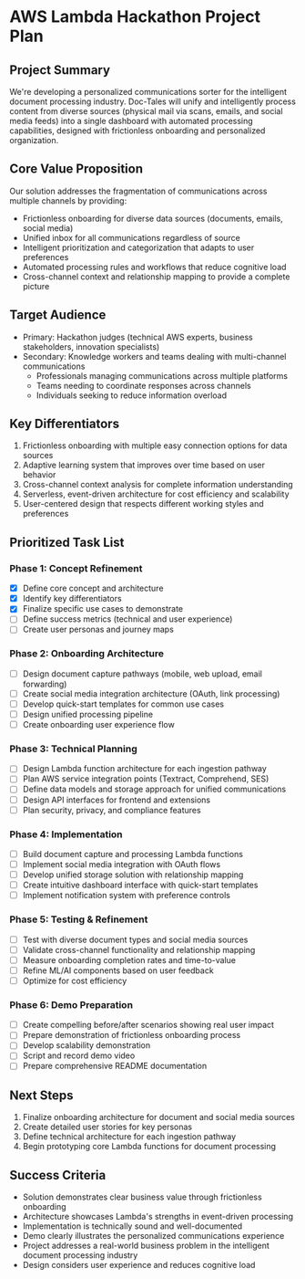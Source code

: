 # AWS Lambda Hackathon Project Plan

## Project Summary
We're developing a personalized communications sorter for the intelligent document processing industry. Doc-Tales will unify and intelligently process content from diverse sources (physical mail via scans, emails, and social media feeds) into a single dashboard with automated processing capabilities, designed with frictionless onboarding and personalized organization.

## Core Value Proposition
Our solution addresses the fragmentation of communications across multiple channels by providing:
- Frictionless onboarding for diverse data sources (documents, emails, social media)
- Unified inbox for all communications regardless of source
- Intelligent prioritization and categorization that adapts to user preferences
- Automated processing rules and workflows that reduce cognitive load
- Cross-channel context and relationship mapping to provide a complete picture

## Target Audience
- Primary: Hackathon judges (technical AWS experts, business stakeholders, innovation specialists)
- Secondary: Knowledge workers and teams dealing with multi-channel communications
  - Professionals managing communications across multiple platforms
  - Teams needing to coordinate responses across channels
  - Individuals seeking to reduce information overload

## Key Differentiators
1. Frictionless onboarding with multiple easy connection options for data sources
2. Adaptive learning system that improves over time based on user behavior
3. Cross-channel context analysis for complete information understanding
4. Serverless, event-driven architecture for cost efficiency and scalability
5. User-centered design that respects different working styles and preferences

## Prioritized Task List

### Phase 1: Concept Refinement
- [x] Define core concept and architecture
- [x] Identify key differentiators
- [x] Finalize specific use cases to demonstrate
- [ ] Define success metrics (technical and user experience)
- [ ] Create user personas and journey maps

### Phase 2: Onboarding Architecture
- [ ] Design document capture pathways (mobile, web upload, email forwarding)
- [ ] Create social media integration architecture (OAuth, link processing)
- [ ] Develop quick-start templates for common use cases
- [ ] Design unified processing pipeline
- [ ] Create onboarding user experience flow

### Phase 3: Technical Planning
- [ ] Design Lambda function architecture for each ingestion pathway
- [ ] Plan AWS service integration points (Textract, Comprehend, SES)
- [ ] Define data models and storage approach for unified communications
- [ ] Design API interfaces for frontend and extensions
- [ ] Plan security, privacy, and compliance features

### Phase 4: Implementation
- [ ] Build document capture and processing Lambda functions
- [ ] Implement social media integration with OAuth flows
- [ ] Develop unified storage solution with relationship mapping
- [ ] Create intuitive dashboard interface with quick-start templates
- [ ] Implement notification system with preference controls

### Phase 5: Testing & Refinement
- [ ] Test with diverse document types and social media sources
- [ ] Validate cross-channel functionality and relationship mapping
- [ ] Measure onboarding completion rates and time-to-value
- [ ] Refine ML/AI components based on user feedback
- [ ] Optimize for cost efficiency

### Phase 6: Demo Preparation
- [ ] Create compelling before/after scenarios showing real user impact
- [ ] Prepare demonstration of frictionless onboarding process
- [ ] Develop scalability demonstration
- [ ] Script and record demo video
- [ ] Prepare comprehensive README documentation

## Next Steps
1. Finalize onboarding architecture for document and social media sources
2. Create detailed user stories for key personas
3. Define technical architecture for each ingestion pathway
4. Begin prototyping core Lambda functions for document processing

## Success Criteria
- Solution demonstrates clear business value through frictionless onboarding
- Architecture showcases Lambda's strengths in event-driven processing
- Implementation is technically sound and well-documented
- Demo clearly illustrates the personalized communications experience
- Project addresses a real-world business problem in the intelligent document processing industry
- Design considers user experience and reduces cognitive load
